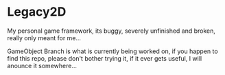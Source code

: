 Legacy2D
========

My personal game framework, its buggy, severely unfinished and broken, really only meant for me...

GameObject Branch is what is currently being worked on, if you happen to find this repo, 
please don't bother trying it, if it ever gets useful, I will anounce it somewhere...
